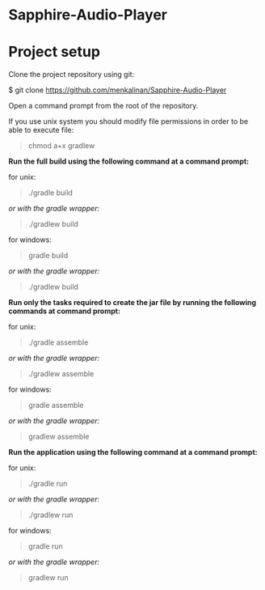# Sapphire-Audio-Player

# Project setup
Clone the project repository using git:

$ git clone https://github.com/menkalinan/Sapphire-Audio-Player

Оpen a command prompt from the root of the repository.

If you use unix system you should modify file permissions in order to be able to execute file:

> chmod a+x gradlew

 <b> Run the full build using the following command at a command prompt: </b> 

for unix:
> ./gradle build 

<i>or with the gradle wrapper:</i>
> ./gradlew build

for windows:
> gradle build 

<i>or with the gradle wrapper:</i>
> ./gradlew build

 <b> Run only the tasks required to create the jar file by running the following commands at command prompt: </b> 

for unix:
> ./gradle assemble 

<i>or with the gradle wrapper:</i>
> ./gradlew assemble

for windows:
> gradle assemble 

<i>or with the gradle wrapper:</i>
> gradlew assemble

 <b> Run the application using the following command at a command prompt: </b> 

for unix:
> ./gradle run

<i>or with the gradle wrapper:</i>
> ./gradlew run

for windows:
> gradle run

<i>or with the gradle wrapper:</i>
> gradlew run

